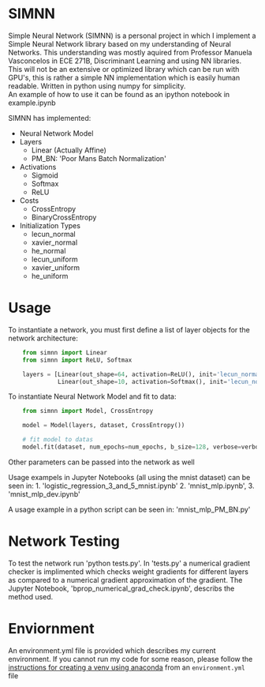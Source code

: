 # SIMNN
Simple Neural Network (SIMNN) is a personal project in which I implement a Simple Neural Network library based on my understanding of Neural Networks. This understanding was mostly aquired from Professor Manuela Vasconcelos in ECE 271B, Discriminant Learning and using NN libraries.  
This will not be an extensive or optimized library which can be run with GPU's, this is rather a simple NN implementation which is easily human readable. Written in python using numpy for simplicity.  
An example of how to use it can be found as an ipython notebook in example.ipynb

SIMNN has implemented:
- Neural Network Model
- Layers
	- Linear (Actually Affine)
	- PM_BN: 'Poor Mans Batch Normalization'
- Activations
	- Sigmoid
	- Softmax
	- ReLU
- Costs
	- CrossEntropy
	- BinaryCrossEntropy
- Initialization Types
	- lecun_normal
	- xavier_normal
	- he_normal
	- lecun_uniform
	- xavier_uniform
	- he_uniform

# Usage
To instantiate a network, you must first define a list of layer objects for the network architecture:

```python
	from simnn import Linear
	from simnn import ReLU, Softmax

	layers = [Linear(out_shape=64, activation=ReLU(), init='lecun_normal'),
              Linear(out_shape=10, activation=Softmax(), init='lecun_normal')]
```

To instantiate Neural Network Model and fit to data:

```python
	from simnn import Model, CrossEntropy

	model = Model(layers, dataset, CrossEntropy())

    # fit model to datas
    model.fit(dataset, num_epochs=num_epochs, b_size=128, verbose=verbose)
```

Other parameters can be passed into the network as well

Usage exampels in Jupyter Notebooks (all using the mnist dataset) can be seen in: 1. 'logistic_regression_3_and_5_mnist.ipynb' 2. 'mnist_mlp.ipynb', 3. 'mnist_mlp_dev.ipynb'

A usage example in a python script can be seen in: 'mnist_mlp_PM_BN.py'

# Network Testing
To test the network run 'python tests.py'.
In 'tests.py' a numerical gradient checker is implimented which checks weight gradients for different layers as compared to a numerical gradient approximation of the gradient. The Jupyter Notebook, 'bprop_numerical_grad_check.ipynb', describs the method used.

# Enviornment
An environment.yml file is provided which describes my current environment. If you cannot run my code for some reason, please follow the [instructions for creating a venv using anaconda](https://conda.io/docs/user-guide/tasks/manage-environments.html#creating-an-environment-from-an-environment-yml-file) from an `environment.yml` file
